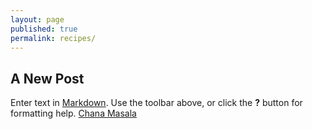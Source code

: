 ```yaml
---
layout: page
published: true
permalink: recipes/
---
```


## A New Post

Enter text in [Markdown](http://daringfireball.net/projects/markdown/). Use the toolbar above, or click the **?** button for formatting help.
[Chana Masala](indian/chana-masala/)
